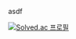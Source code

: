 asdf


[![Solved.ac 프로필](http://mazassumnida.wtf/api/v2/generate_badge?boj=niforances)](https://solved.ac/niforances)
